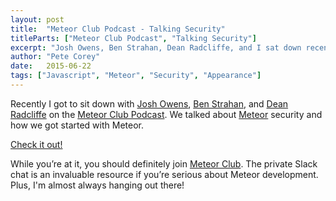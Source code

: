 ```yaml
---
layout: post
title:  "Meteor Club Podcast - Talking Security"
titleParts: ["Meteor Club Podcast", "Talking Security"]
excerpt: "Josh Owens, Ben Strahan, Dean Radcliffe, and I sat down recently and talked shop about Meteor and Meteor security. Be sure to listen!"
author: "Pete Corey"
date:   2015-06-22
tags: ["Javascript", "Meteor", "Security", "Appearance"]
---
```


Recently I got to sit down with [Josh Owens](https://twitter.com/joshowens), [Ben Strahan](https://twitter.com/_benstr), and [Dean Radcliffe](https://twitter.com/chicagogrooves) on the [Meteor Club Podcast](https://podcast.meteorjs.club/). We talked about [Meteor](https://www.meteor.com/) security and how we got started with Meteor.

[Check it out!](https://simplecast.fm/s/27088e1a)

While you’re at it, you should definitely join [Meteor Club](https://www.patreon.com/meteorclub?ty=h). The private Slack chat is an invaluable resource if you’re serious about Meteor development. Plus, I'm almost always hanging out there!
